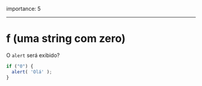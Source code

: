 importance: 5

---

# f (uma string com zero)

O `alert` será exibido?

```js
if ("0") {
  alert( 'Olá' );
}
```

